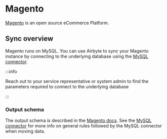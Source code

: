 # Magento

[Magento](https://magento.com/products/magento-open-source) is an open source eCommerce Platform.

## Sync overview

Magento runs on MySQL. You can use Airbyte to sync your Magento instance by connecting to the
underlying database using the [MySQL connector](mysql.md).

:::info

Reach out to your service representative or system admin to find the parameters required to connect
to the underlying database

:::

### Output schema

The output schema is described in the
[Magento docs](https://docs.magento.com/mbi/data-analyst/importing-data/integrations/magento-data.html).
See the [MySQL connector](mysql.md) for more info on general rules followed by the MySQL connector
when moving data.
